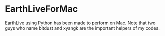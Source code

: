 # EarthLiveForMac
EarthLive using Python has been made to perform on Mac. Note that two guys who name bitdust and xyangk are the important helpers of my codes.
